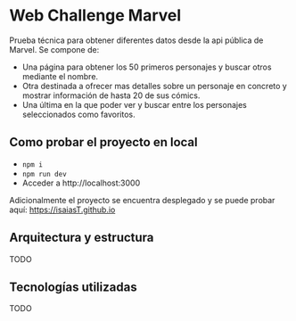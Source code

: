 # Web Challenge Marvel

Prueba técnica para obtener diferentes datos desde la api pública de Marvel. Se compone de:

-   Una página para obtener los 50 primeros personajes y buscar otros mediante el nombre.
-   Otra destinada a ofrecer mas detalles sobre un personaje en concreto y mostrar información de hasta 20 de sus cómics.
-   Una última en la que poder ver y buscar entre los personajes seleccionados como favoritos.

## Como probar el proyecto en local

-   `npm i`
-   `npm run dev`
-   Acceder a http://localhost:3000

Adicionalmente el proyecto se encuentra desplegado y se puede probar aquí: https://isaiasT.github.io

## Arquitectura y estructura

TODO

## Tecnologías utilizadas

TODO
